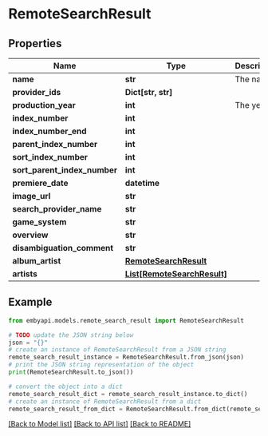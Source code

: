 # RemoteSearchResult


## Properties

Name | Type | Description | Notes
------------ | ------------- | ------------- | -------------
**name** | **str** | The name. | [optional] 
**provider_ids** | **Dict[str, str]** |  | [optional] 
**production_year** | **int** | The year. | [optional] 
**index_number** | **int** |  | [optional] 
**index_number_end** | **int** |  | [optional] 
**parent_index_number** | **int** |  | [optional] 
**sort_index_number** | **int** |  | [optional] 
**sort_parent_index_number** | **int** |  | [optional] 
**premiere_date** | **datetime** |  | [optional] 
**image_url** | **str** |  | [optional] 
**search_provider_name** | **str** |  | [optional] 
**game_system** | **str** |  | [optional] 
**overview** | **str** |  | [optional] 
**disambiguation_comment** | **str** |  | [optional] 
**album_artist** | [**RemoteSearchResult**](RemoteSearchResult.md) |  | [optional] 
**artists** | [**List[RemoteSearchResult]**](RemoteSearchResult.md) |  | [optional] 

## Example

```python
from embyapi.models.remote_search_result import RemoteSearchResult

# TODO update the JSON string below
json = "{}"
# create an instance of RemoteSearchResult from a JSON string
remote_search_result_instance = RemoteSearchResult.from_json(json)
# print the JSON string representation of the object
print(RemoteSearchResult.to_json())

# convert the object into a dict
remote_search_result_dict = remote_search_result_instance.to_dict()
# create an instance of RemoteSearchResult from a dict
remote_search_result_from_dict = RemoteSearchResult.from_dict(remote_search_result_dict)
```
[[Back to Model list]](../README.md#documentation-for-models) [[Back to API list]](../README.md#documentation-for-api-endpoints) [[Back to README]](../README.md)


